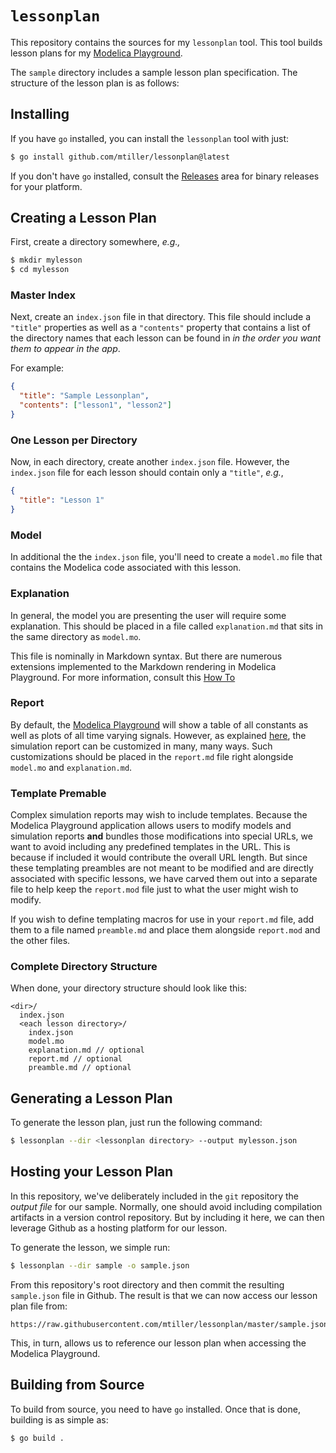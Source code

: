 # `lessonplan`

This repository contains the sources for my `lessonplan` tool. This tool builds
lesson plans for my [Modelica
Playground](https://playground.modelica.universty).

The `sample` directory includes a sample lesson plan specification. The
structure of the lesson plan is as follows:

## Installing

If you have `go` installed, you can install the `lessonplan` tool with just:

```sh
$ go install github.com/mtiller/lessonplan@latest
```

If you don't have `go` installed, consult the [Releases](#) area for binary
releases for your platform.

## Creating a Lesson Plan

First, create a directory somewhere, _e.g.,_

```sh
$ mkdir mylesson
$ cd mylesson
```

### Master Index

Next, create an `index.json` file in that directory. This file should include a
`"title"` properties as well as a `"contents"` property that contains a list of
the directory names that each lesson can be found in _in the order you want them
to appear in the app_.

For example:

```json
{
  "title": "Sample Lessonplan",
  "contents": ["lesson1", "lesson2"]
}
```

### One Lesson per Directory

Now, in each directory, create another `index.json` file. However, the
`index.json` file for each lesson should contain only a `"title"`, _e.g._,

```json
{
  "title": "Lesson 1"
}
```

### Model

In additional the the `index.json` file, you'll need to create a `model.mo` file
that contains the Modelica code associated with this lesson.

### Explanation

In general, the model you are presenting the user will require some explanation.
This should be placed in a file called `explanation.md` that sits in the same
directory as `model.mo`.

This file is nominally in Markdown syntax. But there are numerous extensions implemented to the Markdown rendering in Modelica Playground. For more information, consult this [How To](https://playground.modelica.university/?toc=howto.json)

### Report

By default, the [Modelica Playground](https://playground.modelica.university)
will show a table of all constants as well as plots of all time varying signals.
However, as explained
[here](https://playground.modelica.university/?toc=howto.json), the simulation
report can be customized in many, many ways. Such customizations should be
placed in the `report.md` file right alongside `model.mo` and `explanation.md`.

### Template Premable

Complex simulation reports may wish to include templates. Because the Modelica
Playground application allows users to modify models and simulation reports
**and** bundles those modifications into special URLs, we want to avoid
including any predefined templates in the URL. This is because if included it
would contribute the overall URL length. But since these templating preambles
are not meant to be modified and are directly associated with specific lessons,
we have carved them out into a separate file to help keep the `report.mod` file
just to what the user might wish to modify.

If you wish to define templating macros for use in your `report.md` file, add
them to a file named `preamble.md` and place them alongside `report.mod` and the
other files.

### Complete Directory Structure

When done, your directory structure should look like this:

```
<dir>/
  index.json
  <each lesson directory>/
    index.json
    model.mo
    explanation.md // optional
    report.md // optional
    preamble.md // optional
```

## Generating a Lesson Plan

To generate the lesson plan, just run the following command:

```sh
$ lessonplan --dir <lessonplan directory> --output mylesson.json
```

## Hosting your Lesson Plan

In this repository, we've deliberately included in the `git` repository the _output file_ for our sample. Normally, one should avoid including compilation artifacts in a version control repository. But by including it here, we can then leverage Github as a hosting platform for our lesson.

To generate the lesson, we simple run:

```sh
$ lessonplan --dir sample -o sample.json
```

From this repository's root directory and then commit the resulting `sample.json` file in Github. The result is that we can now access our lesson plan file from:

```
https://raw.githubusercontent.com/mtiller/lessonplan/master/sample.json
```

This, in turn, allows us to reference our lesson plan when accessing the Modelica Playground.

## Building from Source

To build from source, you need to have `go` installed. Once that is done, building is as simple as:

```sh
$ go build .
```
